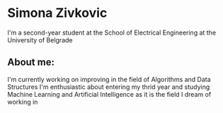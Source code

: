 # Simona Zivkovic
I'm a second-year student at the School of Electrical Engineering at the University of Belgrade

## About me:
I'm currently working on improving in the field of Algorithms and Data Structures 
I'm enthusiastic about entering my thrid year and studying Machine Learning and Artificial Intelligence as it is the field I dream of working in
